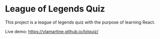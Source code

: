 # League of Legends Quiz

This project is a league of legends quiz with the purpose of learning React.

Live demo: https://vlamartine.github.io/lolquiz/